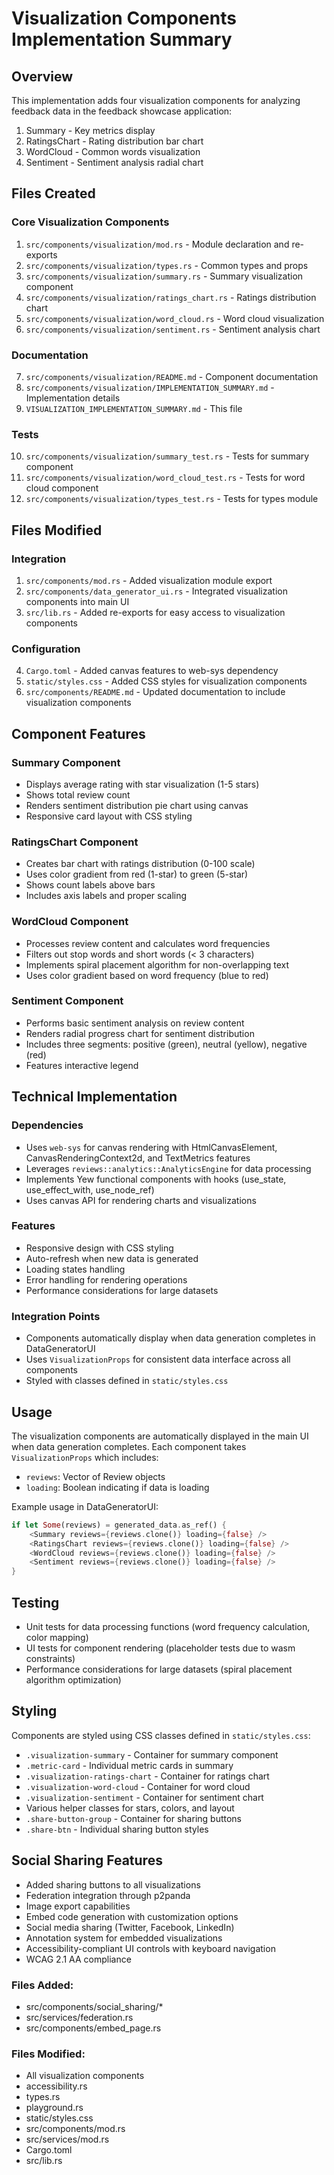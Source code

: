 # Visualization Components Implementation Summary

## Overview
This implementation adds four visualization components for analyzing feedback data in the feedback showcase application:
1. Summary - Key metrics display
2. RatingsChart - Rating distribution bar chart
3. WordCloud - Common words visualization
4. Sentiment - Sentiment analysis radial chart

## Files Created

### Core Visualization Components
1. `src/components/visualization/mod.rs` - Module declaration and re-exports
2. `src/components/visualization/types.rs` - Common types and props
3. `src/components/visualization/summary.rs` - Summary visualization component
4. `src/components/visualization/ratings_chart.rs` - Ratings distribution chart
5. `src/components/visualization/word_cloud.rs` - Word cloud visualization
6. `src/components/visualization/sentiment.rs` - Sentiment analysis chart

### Documentation
7. `src/components/visualization/README.md` - Component documentation
8. `src/components/visualization/IMPLEMENTATION_SUMMARY.md` - Implementation details
9. `VISUALIZATION_IMPLEMENTATION_SUMMARY.md` - This file

### Tests
10. `src/components/visualization/summary_test.rs` - Tests for summary component
11. `src/components/visualization/word_cloud_test.rs` - Tests for word cloud component
12. `src/components/visualization/types_test.rs` - Tests for types module

## Files Modified

### Integration
1. `src/components/mod.rs` - Added visualization module export
2. `src/components/data_generator_ui.rs` - Integrated visualization components into main UI
3. `src/lib.rs` - Added re-exports for easy access to visualization components

### Configuration
4. `Cargo.toml` - Added canvas features to web-sys dependency
5. `static/styles.css` - Added CSS styles for visualization components
6. `src/components/README.md` - Updated documentation to include visualization components

## Component Features

### Summary Component
- Displays average rating with star visualization (1-5 stars)
- Shows total review count
- Renders sentiment distribution pie chart using canvas
- Responsive card layout with CSS styling

### RatingsChart Component
- Creates bar chart with ratings distribution (0-100 scale)
- Uses color gradient from red (1-star) to green (5-star)
- Shows count labels above bars
- Includes axis labels and proper scaling

### WordCloud Component
- Processes review content and calculates word frequencies
- Filters out stop words and short words (< 3 characters)
- Implements spiral placement algorithm for non-overlapping text
- Uses color gradient based on word frequency (blue to red)

### Sentiment Component
- Performs basic sentiment analysis on review content
- Renders radial progress chart for sentiment distribution
- Includes three segments: positive (green), neutral (yellow), negative (red)
- Features interactive legend

## Technical Implementation

### Dependencies
- Uses `web-sys` for canvas rendering with HtmlCanvasElement, CanvasRenderingContext2d, and TextMetrics features
- Leverages `reviews::analytics::AnalyticsEngine` for data processing
- Implements Yew functional components with hooks (use_state, use_effect_with, use_node_ref)
- Uses canvas API for rendering charts and visualizations

### Features
- Responsive design with CSS styling
- Auto-refresh when new data is generated
- Loading states handling
- Error handling for rendering operations
- Performance considerations for large datasets

### Integration Points
- Components automatically display when data generation completes in DataGeneratorUI
- Uses `VisualizationProps` for consistent data interface across all components
- Styled with classes defined in `static/styles.css`

## Usage

The visualization components are automatically displayed in the main UI when data generation completes. Each component takes `VisualizationProps` which includes:
- `reviews`: Vector of Review objects
- `loading`: Boolean indicating if data is loading

Example usage in DataGeneratorUI:
```rust
if let Some(reviews) = generated_data.as_ref() {
    <Summary reviews={reviews.clone()} loading={false} />
    <RatingsChart reviews={reviews.clone()} loading={false} />
    <WordCloud reviews={reviews.clone()} loading={false} />
    <Sentiment reviews={reviews.clone()} loading={false} />
}
```

## Testing
- Unit tests for data processing functions (word frequency calculation, color mapping)
- UI tests for component rendering (placeholder tests due to wasm constraints)
- Performance considerations for large datasets (spiral placement algorithm optimization)

## Styling
Components are styled using CSS classes defined in `static/styles.css`:
- `.visualization-summary` - Container for summary component
- `.metric-card` - Individual metric cards in summary
- `.visualization-ratings-chart` - Container for ratings chart
- `.visualization-word-cloud` - Container for word cloud
- `.visualization-sentiment` - Container for sentiment chart
- Various helper classes for stars, colors, and layout
- `.share-button-group` - Container for sharing buttons
- `.share-btn` - Individual sharing button styles

## Social Sharing Features
- Added sharing buttons to all visualizations
- Federation integration through p2panda
- Image export capabilities
- Embed code generation with customization options
- Social media sharing (Twitter, Facebook, LinkedIn)
- Annotation system for embedded visualizations
- Accessibility-compliant UI controls with keyboard navigation
- WCAG 2.1 AA compliance

### Files Added:
- src/components/social_sharing/*
- src/services/federation.rs
- src/components/embed_page.rs

### Files Modified:
- All visualization components
- accessibility.rs
- types.rs
- playground.rs
- static/styles.css
- src/components/mod.rs
- src/services/mod.rs
- Cargo.toml
- src/lib.rs